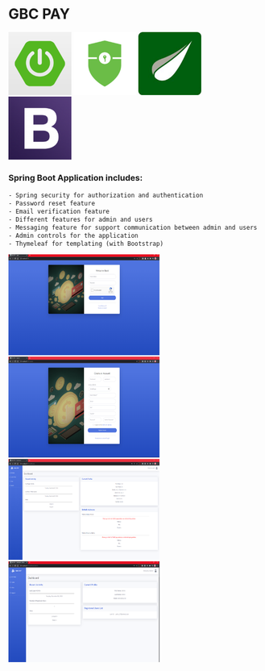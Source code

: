 # GBC PAY

<div style="display: inline-block">
    <img src="./github_assets/springboot.png" width="125" height="125" alt="springboot_logo"/>
    <img src="/github_assets/springsecurity.png" width="125" height="125" alt="springsecurity_logo"/>
    <img src="/github_assets/thymeleaf.jpg" width="125" height="125" alt="thymeleaf_logo"/>
    <img src="/github_assets/bootstrap.png" width="125" height="125" alt="bootstrap_logo"/>
</div>    


### Spring Boot Application includes: 
    - Spring security for authorization and authentication
    - Password reset feature
    - Email verification feature
    - Different features for admin and users
    - Messaging feature for support communication between admin and users 
    - Admin controls for the application 
    - Thymeleaf for templating (with Bootstrap)     

<img src="./github_assets/login.PNG" width="300" height="200" alt="springboot_logo"/>
<img src="/github_assets/register.PNG" width="300" height="200" alt="springsecurity_logo"/>
<img src="/github_assets/user.PNG" width="300" height="200" alt="thymeleaf_logo"/>
<img src="/github_assets/admin.PNG" width="300" height="200" alt="bootstrap_logo"/>